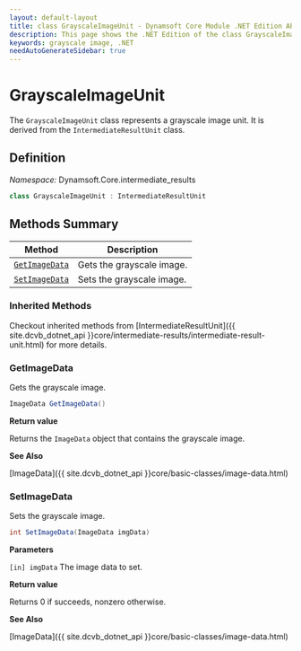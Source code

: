 ```yaml
---
layout: default-layout
title: class GrayscaleImageUnit - Dynamsoft Core Module .NET Edition API Reference
description: This page shows the .NET Edition of the class GrayscaleImageUnit in Dynamsoft Core Module.
keywords: grayscale image, .NET
needAutoGenerateSidebar: true
---
```


# GrayscaleImageUnit

The `GrayscaleImageUnit` class represents a grayscale image unit. It is derived from the `IntermediateResultUnit` class.

## Definition

*Namespace:* Dynamsoft.Core.intermediate_results


```csharp
class GrayscaleImageUnit : IntermediateResultUnit 
```

## Methods Summary

| Method               | Description |
|----------------------|-------------|
| [`GetImageData`](#getimagedata) | Gets the grayscale image. |
| [`SetImageData`](#setimagedata) | Sets the grayscale image. |

### Inherited Methods

Checkout inherited methods from [IntermediateResultUnit]({{ site.dcvb_dotnet_api }}core/intermediate-results/intermediate-result-unit.html) for more details.

### GetImageData

Gets the grayscale image.

```csharp
ImageData GetImageData()
```

**Return value**

Returns the `ImageData` object that contains the grayscale image.

**See Also**

[ImageData]({{ site.dcvb_dotnet_api }}core/basic-classes/image-data.html)

### SetImageData

Sets the grayscale image.

```csharp
int SetImageData(ImageData imgData)
```

**Parameters**

`[in] imgData` The image data to set.

**Return value**

Returns 0 if succeeds, nonzero otherwise.

**See Also**

[ImageData]({{ site.dcvb_dotnet_api }}core/basic-classes/image-data.html)
